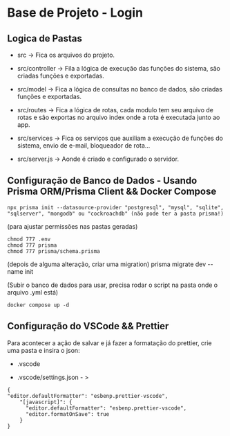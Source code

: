 # Base de Projeto - Login

## Logica de Pastas

+ src -> Fica os arquivos do projeto.

+ src/controller -> Fila a lógica de execução das funções do sistema, são criadas funções e exportadas.

+ src/model -> Fica a lógica de consultas no banco de dados, são criadas funções e exportadas.

+ src/routes -> Fica a lógica de rotas, cada modulo tem seu arquivo de rotas e são exportas no arquivo index onde a rota é executada junto ao app.

+ src/services -> Fica os serviços que auxiliam a execução de funções do sistema, envio de e-mail, bloqueador de rota...
+ src/server.js -> Aonde é criado e configurado o servidor.

## Configuração de Banco de Dados - Usando Prisma ORM/Prisma Client && Docker Compose
```
npx prisma init --datasource-provider "postgresql", "mysql", "sqlite", "sqlserver", "mongodb" ou "cockroachdb" (não pode ter a pasta prisma!)
```

(para ajustar permissões nas pastas geradas)
```
chmod 777 .env
chmod 777 prisma
chmod 777 prisma/schema.prisma
```

(depois de alguma alteração, criar uma migration)
prisma migrate dev --name init

(Subir o banco de dados para usar, precisa rodar o script na pasta onde o arquivo .yml está)
```
docker compose up -d
```


## Configuração do VSCode && Prettier

Para acontecer a ação de salvar e já fazer a formatação do prettier, crie uma pasta e insira o json:

+ .vscode

+ .vscode/settings.json - >
``` 
{
"editor.defaultFormatter": "esbenp.prettier-vscode",
    "[javascript]": {
      "editor.defaultFormatter": "esbenp.prettier-vscode",
      "editor.formatOnSave": true
    }
}
```
